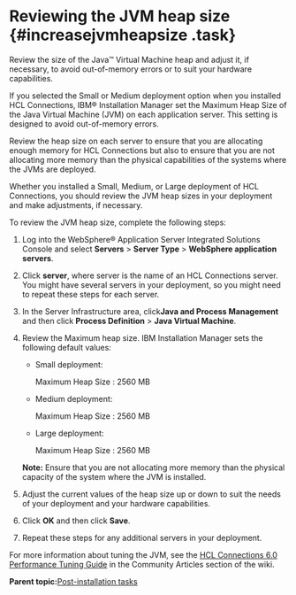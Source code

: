 # Reviewing the JVM heap size {#increasejvmheapsize .task}

Review the size of the Java™ Virtual Machine heap and adjust it, if necessary, to avoid out-of-memory errors or to suit your hardware capabilities.

If you selected the Small or Medium deployment option when you installed HCL Connections, IBM® Installation Manager set the Maximum Heap Size of the Java Virtual Machine \(JVM\) on each application server. This setting is designed to avoid out-of-memory errors.

Review the heap size on each server to ensure that you are allocating enough memory for HCL Connections but also to ensure that you are not allocating more memory than the physical capabilities of the systems where the JVMs are deployed.

Whether you installed a Small, Medium, or Large deployment of HCL Connections, you should review the JVM heap sizes in your deployment and make adjustments, if necessary.

To review the JVM heap size, complete the following steps:

1.  Log into the WebSphere® Application Server Integrated Solutions Console and select **Servers** \> **Server Type** \> **WebSphere application servers**.

2.  Click **server**, where server is the name of an HCL Connections server. You might have several servers in your deployment, so you might need to repeat these steps for each server.

3.  In the Server Infrastructure area, click**Java and Process Management** and then click **Process Definition** \> **Java Virtual Machine**.

4.  Review the Maximum heap size. IBM Installation Manager sets the following default values:

    -   Small deployment:

        Maximum Heap Size
        :   2560 MB

    -   Medium deployment:

        Maximum Heap Size
        :   2560 MB

    -   Large deployment:

        Maximum Heap Size
        :   2560 MB

    **Note:** Ensure that you are not allocating more memory than the physical capacity of the system where the JVM is installed.

5.  Adjust the current values of the heap size up or down to suit the needs of your deployment and your hardware capabilities.

6.  Click **OK** and then click **Save**.

7.  Repeat these steps for any additional servers in your deployment.


For more information about tuning the JVM, see the [HCL Connections 6.0 Performance Tuning Guide](https://www-10.lotus.com/ldd/lcwiki.nsf/dx/IBM_Connections_V6_Tuning_guide) in the Community Articles section of the wiki.

**Parent topic:**[Post-installation tasks](../install/r_post-installation_tasks.md)

